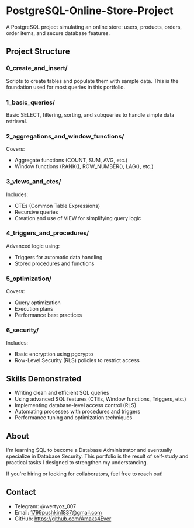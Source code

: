 # PostgreSQL-Online-Store-Project
A PostgreSQL project simulating an online store: users, products, orders, order items, and secure database features.

## Project Structure

### 0_create_and_insert/
Scripts to create tables and populate them with sample data. This is the foundation used for most queries in this portfolio.

### 1_basic_queries/
Basic SELECT, filtering, sorting, and subqueries to handle simple data retrieval.

### 2_aggregations_and_window_functions/
Covers:
- Aggregate functions (COUNT, SUM, AVG, etc.)
- Window functions (RANK(), ROW_NUMBER(), LAG(), etc.)

### 3_views_and_ctes/
Includes:
- CTEs (Common Table Expressions)
- Recursive queries
- Creation and use of VIEW for simplifying query logic

### 4_triggers_and_procedures/
Advanced logic using:
- Triggers for automatic data handling
- Stored procedures and functions

### 5_optimization/
Covers:
- Query optimization
- Execution plans
- Performance best practices

### 6_security/
Includes:
- Basic encryption using pgcrypto
- Row-Level Security (RLS) policies to restrict access

## Skills Demonstrated

- Writing clean and efficient SQL queries
- Using advanced SQL features (CTEs, Window functions, Triggers, etc.)
- Implementing database-level access control (RLS)
- Automating processes with procedures and triggers
- Performance tuning and optimization techniques

## About

I'm learning SQL to become a Database Administrator and eventually specialize in Database Security. This portfolio is the result of self-study and practical tasks I designed to strengthen my understanding.

If you're hiring or looking for collaborators, feel free to reach out!

## Contact

- Telegram: @wertyoz_007
- Email: 1799pushkin1837@gmail.com
- GitHub: https://github.com/Amaks4Ever
